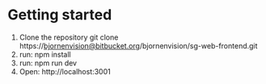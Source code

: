 # Getting started #

1.  Clone the repository
git clone https://bjornenvision@bitbucket.org/bjornenvision/sg-web-frontend.git
2. run: npm install
3. run: npm run dev
4. Open: http://localhost:3001